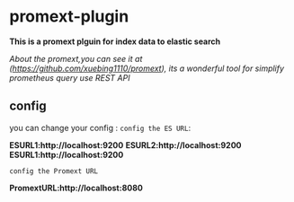 # promext-plugin
**This is a promext plguin for index data to elastic search**


_About the promext,you can see it at (https://github.com/xuebing1110/promext), its a wonderful tool for simplify prometheus query use REST API_

## config

you can change your config :
`config the ES URL`:
  
 **ESURL1:http://localhost:9200**
 **ESURL2:http://localhost:9200**
 **ESURL1:http://localhost:9200**
 
 `config the Promext URL`
 
 **PromextURL:http://localhost:8080**
